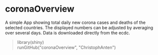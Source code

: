 # coronaOverview

A simple App showing total daily new corona cases and deaths of the selected countries. 
The displayed numbers can be adjusted by averaging over several days. 
Data is downloaded directly from the ecdc.

> library(shiny)    
> runGitHub("coronaOverview", "ChristophAnten") 
